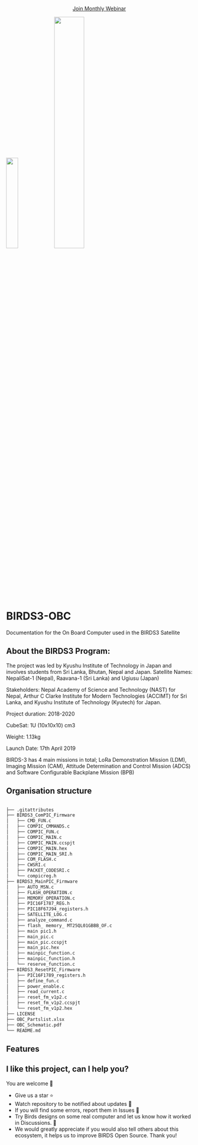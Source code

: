 
<p align="center">
<a href="https://lean-sat.org/opensource/" class="button icon calendar">Join Monthly Webinar</a>
</p>

<img  width="25%" src="https://github.com/BIRDSOpenSource/BIRDS3-ProceduresAndReports/assets/100206676/2d054074-dcd0-4ff8-a535-d025f32914fd"> <img width="40%" src="https://github.com/BIRDSOpenSource/BIRDS3-ProceduresAndReports/assets/100206676/c257e8cf-d65f-473c-98e1-21886804d913">


# BIRDS3-OBC
 Documentation for the On Board Computer used in the BIRDS3 Satellite


## About the BIRDS3 Program:

The project was led by Kyushu Institute of Technology in Japan and involves students from Sri Lanka, Bhutan, Nepal and Japan.
Satellite Names: NepaliSat-1 (Nepal), Raavana-1 (Sri Lanka) and Ugiusu (Japan)

Stakeholders: Nepal Academy of Science and Technology (NAST) for Nepal, Arthur C Clarke Institute for Modern Technologies (ACCIMT) for Sri Lanka, and Kyushu Institute of Technology (Kyutech) for Japan.

Project duration: 2018-2020

CubeSat: 1U (10x10x10) cm3

Weight: 1.13kg

Launch Date: 17th April 2019

BIRDS-3 has 4 main missions in total; LoRa Demonstration Mission (LDM), Imaging Mission (CAM), Attitude Determination and Control Mission (ADCS) and Software Configurable Backplane Mission (BPB) 

## Organisation structure

```bash

├── .gitattributes
├── BIRDS3_ComPIC_Firmware
│   ├── CMD_FUN.c
│   ├── COMPIC_CMMANDS.c
│   ├── COMPIC_FUN.c
│   ├── COMPIC_MAIN.c
│   ├── COMPIC_MAIN.ccspjt
│   ├── COMPIC_MAIN.hex
│   ├── COMPIC_MAIN_SRI.h
│   ├── COM_FLASH.c
│   ├── CWSRI.c
│   ├── PACKET_CODESRI.c
│   └── compicreg.h
├── BIRDS3_MainPIC_Firmware
│   ├── AUTO_MSN.c
│   ├── FLASH_OPERATION.c
│   ├── MEMORY_OPERATION.c
│   ├── PIC16F1787_REG.h
│   ├── PIC18F67J94_registers.h
│   ├── SATELLITE_LOG.c
│   ├── analyze_command.c
│   ├── flash_ memory_ MT25QL01GBBB_OF.c
│   ├── main pic1.h
│   ├── main_pic.c
│   ├── main_pic.ccspjt
│   ├── main_pic.hex
│   ├── mainpic_function.c
│   ├── mainpic_function.h
│   └── reserve_function.c
├── BIRDS3_ResetPIC_Firmware
│   ├── PIC16F1789_registers.h
│   ├── define_fun.c
│   ├── power_enable.c
│   ├── read_current.c
│   ├── reset_fm_v1p2.c
│   ├── reset_fm_v1p2.ccspjt
│   └── reset_fm_v1p2.hex
├── LICENSE
├── OBC_Partslist.xlsx
├── OBC_Schematic.pdf
└── README.md

```

## Features


## I like this project, can I help you?
You are welcome 🙂

* Give us a star ⭐
* Watch repository to be notified about updates 👀
* If you will find some errors, report them in Issues 🐞
* Try Birds designs on some real computer and let us know how it worked in Discussions. 💬
* We would greatly appreciate if you would also tell others about this ecosystem, it helps us to improve BIRDS Open Source. Thank you!
